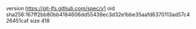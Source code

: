 version https://git-lfs.github.com/spec/v1
oid sha256:167ff2bb80bb4184606dd55439ec3d32e1bbe35aafd6370113ad57c426451caf
size 418
